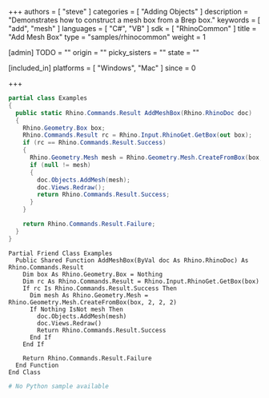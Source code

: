 +++
authors = [ "steve" ]
categories = [ "Adding Objects" ]
description = "Demonstrates how to construct a mesh box from a Brep box."
keywords = [ "add", "mesh" ]
languages = [ "C#", "VB" ]
sdk = [ "RhinoCommon" ]
title = "Add Mesh Box"
type = "samples/rhinocommon"
weight = 1

[admin]
TODO = ""
origin = ""
picky_sisters = ""
state = ""

[included_in]
platforms = [ "Windows", "Mac" ]
since = 0

+++

<div class="codetab-content" id="cs">

```cs
partial class Examples
{
  public static Rhino.Commands.Result AddMeshBox(Rhino.RhinoDoc doc)
  {
    Rhino.Geometry.Box box;
    Rhino.Commands.Result rc = Rhino.Input.RhinoGet.GetBox(out box);
    if (rc == Rhino.Commands.Result.Success)
    {
      Rhino.Geometry.Mesh mesh = Rhino.Geometry.Mesh.CreateFromBox(box, 2, 2, 2);
      if (null != mesh)
      {
        doc.Objects.AddMesh(mesh);
        doc.Views.Redraw();
        return Rhino.Commands.Result.Success;
      }
    }

    return Rhino.Commands.Result.Failure;
  }
}
```

</div>


<div class="codetab-content" id="vb">

```vbnet
Partial Friend Class Examples
  Public Shared Function AddMeshBox(ByVal doc As Rhino.RhinoDoc) As Rhino.Commands.Result
	Dim box As Rhino.Geometry.Box = Nothing
	Dim rc As Rhino.Commands.Result = Rhino.Input.RhinoGet.GetBox(box)
	If rc Is Rhino.Commands.Result.Success Then
	  Dim mesh As Rhino.Geometry.Mesh = Rhino.Geometry.Mesh.CreateFromBox(box, 2, 2, 2)
	  If Nothing IsNot mesh Then
		doc.Objects.AddMesh(mesh)
		doc.Views.Redraw()
		Return Rhino.Commands.Result.Success
	  End If
	End If

	Return Rhino.Commands.Result.Failure
  End Function
End Class
```

</div>


<div class="codetab-content" id="py">

```python
# No Python sample available
```

</div>

